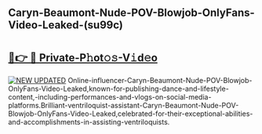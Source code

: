## Caryn-Beaumont-Nude-POV-Blowjob-OnlyFans-Video-Leaked-(su99c)


# <h2><a href="https://mediaupload.pro?-19M">🔗👉 🔴 Private-P𝚑ot𝚘𝚜-V𝚒d𝚎o</a></h2>

[![NEW UPDATED](https://i.imgur.com/0qMVB7G.gif)](https://mediaupload.pro?-19M)
Online-influencer-Caryn-Beaumont-Nude-POV-Blowjob-OnlyFans-Video-Leaked,known-for-publishing-dance-and-lifestyle-content,-including-performances-and-vlogs-on-social-media-platforms.Brilliant-ventriloquist-assistant-Caryn-Beaumont-Nude-POV-Blowjob-OnlyFans-Video-Leaked,celebrated-for-their-exceptional-abilities-and-accomplishments-in-assisting-ventriloquists.  